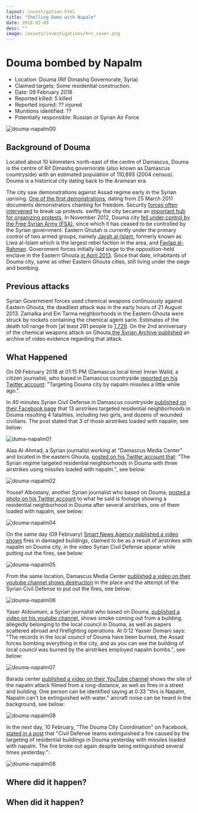 ```yaml
---
layout: investigation.html
title: "Shelling Duma with Napalm"
date: 2018-02-09
desc: ""
image: /assets/investigations/hrc_cover.png
---
```


# Douma bombed by Napalm

- Location: Douma (Rif Dimashq Governorate, Syria)
- Claimed targets: Some residential construction.
- Date: 09 February 2018
- Reported killed: 5 killed
- Reported injured: ?? injured
- Munitions identified: ??
- Potentially responsible: Russian or Syrian Air Force

![douma-napalm00](/assets/duma-napalm00.jpg)

## Background of Douma

Located about 10 kilometers north-east of the centre of Damascus, Douma is the centre of Rif Dimashq governorate (also known as Damascus countryside) with an estimated population of 110,893 (2004 census). Douma is a historical city dating back to the Aramean era.

The city saw demonstrations against Assad regime early in the Syrian uprising. [One of the first demonstrations](https://www.youtube.com/watch?v=MesN-sNruLs), dating from 25 March 2011 documents demonstrators chanting for freedom. Security [forces often intervened](https://youtu.be/Qn7J7hXFPNE?t=5m20s) to break up protests. swiftly the city became an [important hub for organizing protests](https://www.youtube.com/watch?v=oytok3Zdc94). In November 2012, Douma city [fell under control by the Free Syrian Army (FSA)](https://www.youtube.com/watch?v=nmjfla6qaY4), since which it has ceased to be controlled by the Syrian government.
Eastern Ghutah is currently under the primary control of two armed groups, namely [Jaysh al-Islam](https://www.jaishalislam.com/), formerly known as Liwa al-Islam which is the largest rebel faction in the area, and [Faylaq al-Rahman](http://alrahmancorps.com/).
Government forces initially laid siege to the opposition-held enclave in the Eastern Ghouta [in April 2013](http://www.ohchr.org/Documents/HRBodies/HRCouncil/CoISyria/A-HRC-37-72_EN.pdf). Since that date, inhabitants of Douma city, same as other Eastern Ghouta cities, still living under the siege and bombing. 

## Previous attacks

Syrian Government forces used chemical weapons continuously against Eastern Ghouta, the deadliest attack was in the early hours of 21 August 2013.  Zamalka and  Ein Tarma neighborhoods in the Eastern Ghouta were struck by rockets containing the chemical agent sarin. Estimates of the death toll range from [at least 281 people[](https://www.diplomatie.gouv.fr/IMG/pdf/Syrian_Chemical_Programme.pdf) to [1,729](https://www.dailystar.com.lb/News/Middle-East/2013/Aug-22/228268-bodies-still-being-found-after-alleged-syria-chemical-attack-opposition.ashx).
On the 2nd anniversary of the chemical weapons attack on Ghouta,[the Syrian Archive published](https://syrianarchive.org/en/investigations/Press-Release-of-the-Chemical-Weapons-Attack-on-Damascus.html) an archive of video evidence regarding that attack.

## What Happened

On 09 February 2018 at 01:15 PM (Damascus local time) Imran Walid, a citizen journalist, who based in Damascus countryside [reported on his Twitter account](https://twitter.com/Omran_Almansi/status/961921399232311296): "Targeting Douma city by napalm missiles a little while ago.".

In 40 minutes Syrian Civil Defense in Damascus countryside [published on their Facebook page](https://www.facebook.com/SCDrifdimashq/posts/2092827634075868) that 13 airstrikes targeted residential neighborhoods in Douma resulting 4 fatalities, including two girls, and dozens of wounded civilians. The post stated that 3 of those airstrikes loaded with napalm, see below:

![duma-napalm01](/assets/douma-napalm01.jpg)

Alaa Al-Ahmad, a Syrian journalist working at "Damascus Media Center" and located in the eastern Ghouta, [posted on his Twitter account that](https://twitter.com/Press_Alaaahmad/status/961935319108071424): "The Syrian regime targeted residential neighborhoods in Douma with three airstrikes using missiles loaded with napalm.", see below:

![douma-napalm02](/assets/douma-napalm02.jpg)

Yousef Albostany, another Syrian journalist who based on Douma, [posted a photo on his Twitter account](https://twitter.com/YousefAlbostany/status/961981527868440577) to what he said is footage showing a residential neighborhood in Douma after several airstrikes, one of them loaded with napalm, see below:

![douma-napalm04](/assets/douma-napalm04.jpg)

On the same day (09 February) [Smart News Agency published a video shows](https://www.youtube.com/watch?v=CUDnCmLVUTc) fires in damaged buildings, claimed to be as a result of airstrikes with napalm on Douma city, in the video Syrian Civil Defense appear while putting out the fires, see below:

![douma-napalm05](/assets/douma-napalm05.jpg)

From the same location, Damascus Media Center [published a video on their youtube channel shows destruction](https://www.youtube.com/watch?v=7N_aCjMEPbs) in the place and the attempt of the Syrian Civil Defense to put out the fires, see below:

![douma-napalm06](/assets/douma-napalm06.jpg)

Yaser Aldoumani, a Syrian journalist who based on Douma, [published a video on his youtube channel](https://www.youtube.com/watch?v=uiXle6468Zc), shows smoke coming out from a building, allegedly belonging to the local council in Douma, as well as papers scattered abroad and firefighting operations. At 0:12 Yasser Domani says: "The records in the local council of Douma have been burned, the Assad forces bombing everything in the city, and as you can see the building of local council was burned by the airstrikes employed napalm bombs.", see below:

![douma-napalm07](/assets/douma-napalm07.jpg)

Barada center [published a video on their YouTube channel](https://www.youtube.com/watch?v=wK2PbJNvci0) shows the site of the napalm attack filmed from a long-distance, as well as fires in a street and building. One person can be identified saying at 0:33 "this is Napalm,  Napalm can't be extinguished with water." aircraft noise can be heard in the background, see below:

![douma-napalm08](/assets/douma-napalm08.jpg)

In the next day, 10 February, "The Douma City Coordination" on Facebook, [stated in a post](https://www.facebook.com/Douma.Revolution.2011/posts/1672415679506007) that "Civil Defense teams extinguished a fire caused by the targeting of residential buildings in Douma yesterday with missiles loaded with napalm. The fire broke out again despite being extinguished several times yesterday.":

![douma-napalm08](/assets/douma-napalm08.png)

## Where did it happen?



## When did it happen?


